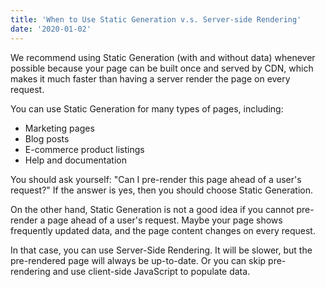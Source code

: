 ```yaml
--- 
title: 'When to Use Static Generation v.s. Server-side Rendering' 
date: '2020-01-02' 
--- 
```

 
We recommend using Static Generation (with and without data) whenever possible because your page can be built once and served by CDN, which makes it much faster than having a server render the page on every request. 
 
You can use Static Generation for many types of pages, including: 
 
- Marketing pages 
- Blog posts 
- E-commerce product listings 
- Help and documentation 
 
You should ask yourself: "Can I pre-render this page ahead of a user's request?" If the answer is yes, then you should choose Static Generation. 
 
On the other hand, Static Generation is not a good idea if you cannot pre-render a page ahead of a user's request. Maybe your page shows frequently updated data, and the page content changes on every request. 
 
In that case, you can use Server-Side Rendering. It will be slower, but the pre-rendered page will always be up-to-date. Or you can skip pre-rendering and use client-side JavaScript to populate data.
